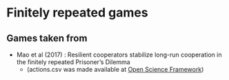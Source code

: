 # Finitely repeated games

## Games taken from 

- Mao et al (2017) : Resilient cooperators stabilize long-run cooperation in the finitely repeated Prisoner’s Dilemma
    - (actions.csv was made available at [Open Science Framework](https://osf.io/64z8u/))
